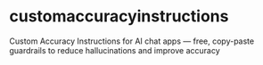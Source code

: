 # customaccuracyinstructions
Custom Accuracy Instructions for AI chat apps — free, copy-paste guardrails to reduce hallucinations and improve accuracy
